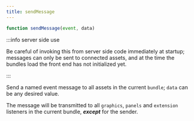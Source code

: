 ```yaml
---
title: sendMessage
---
```


```js
function sendMessage(event, data)
```

:::info server side use

Be careful of invoking this from server side code immediately at startup;
messages can only be sent to connected assets, and at the time the bundles load
the front end has not initialized yet.

:::

Send a named event message to all assets in the current `bundle`; `data` can be
any desired value.

The message will be transmitted to all `graphics`, `panels` and `extension`
listeners in the current bundle, ***except*** for the sender.

